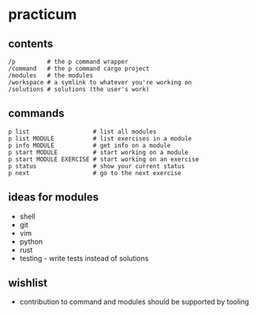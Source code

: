 # practicum

## contents

```
/p         # the p command wrapper
/command   # the p command cargo project
/modules   # the modules
/workspace # a symlink to whatever you're working on
/solutions # solutions (the user's work)
```

## commands

```
p list                  # list all modules
p list MODULE           # list exercises in a module
p info MODULE           # get info on a module
p start MODULE          # start working on a module
p start MODULE EXERCISE # start working on an exercise
p status                # show your current status
p next                  # go to the next exercise
```

## ideas for modules

- shell
- git
- vim
- python
- rust
- testing - write tests instead of solutions

## wishlist

- contribution to command and modules should be supported by tooling
